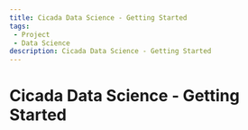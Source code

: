 ```yaml
---
title: Cicada Data Science - Getting Started
tags: 
 - Project
 - Data Science
description: Cicada Data Science - Getting Started
---
```


# Cicada Data Science - Getting Started

